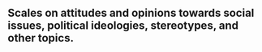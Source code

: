 
## Scales on attitudes and opinions towards social issues, political ideologies, stereotypes, and other topics.
<br />

